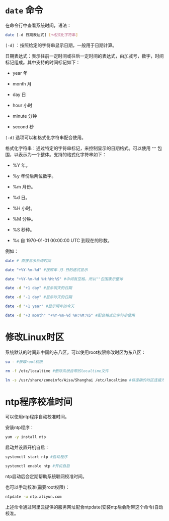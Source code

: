 # `date` 命令

在命令行中查看系统时间，语法：

```bash
date [-d 日期表达式] [+格式化字符串]
```

`[-d]` ：按照给定的字符串显示日期，一般用于日期计算。

日期表达式：表示往前一定时间或往后一定时间的表达式，由加减号，数字，时间标记组成。其中支持的时间标记如下：

- year 年

- month 月

- day 日

- hour 小时

- minute 分钟

- second 秒

`[-d]` 选项可以和格式化字符串配合使用。

格式化字符串：通过特定的字符串标记，来控制显示的日期格式。可以使用 `""` 包围，以表示为一个整体。支持的格式化字符串如下：

- %Y 年。

- %y 年份后两位数字。

- %m 月份。

- %d 日。

- %H 小时。

- %M 分钟。

- %S 秒种。

- %s 自 1970-01-01 00:00:00 UTC 到现在的秒数。

例如：

```bash
date # 直接显示系统时间

date "+%Y-%m-%d" #按照年-月-日的格式显示

date "+%Y-%m-%d %H:%M:%S" #中间有空格，所以""包围表示整体

date -d "+1 day" #显示明天的日期

date -d "-1 day" #显示昨天的日期

date -d "+1 year" #显示明年的今天

date -d "+3 month" "+%Y-%m-%d %H:%M:%S" #配合格式化字符串使用
```

# 修改Linux时区

系统默认的时间非中国的东八区，可以使用root权限修改时区为东八区：

```bash
su - #获取root权限

rm -f /etc/localtime #删除系统自带的localtime文件

ln -s /usr/share/zoneinfo/Aisa/Shanghai /etc/localtime #将准确的时区连接为localtime文件
```

# ntp程序校准时间

可以使用ntp程序自动校准时间。

安装ntp程序：

```bash
yum -y install ntp
```

启动并设置开机自启：

```bash
systemctl start ntp #启动程序

systemctl enable ntp #开机自启
```

ntp启动后会定期帮助系统联网校准时间。

也可以手动校准(需要root权限)：

```bash
ntpdate -u ntp.aliyun.com
```

上述命令通过阿里云提供的服务网址配合ntpdate(安装ntp后会附带这个命令)自动校准。
